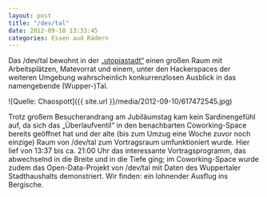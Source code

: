 ```yaml
---
layout: post
title: "/dev/tal"
date: 2012-09-10 13:33:45
categories: Essen aud Rädern
---
```

Das /dev/tal bewohnt in der [„utopiastadt“](http://neu.clownfisch.eu/utopia-stadt/) einen großen Raum mit Arbeitsplätzen, Matevorrat und einem, unter den Hackerspaces der weiteren Umgebung wahrscheinlich konkurrenzlosen Ausblick in das namengebende (Wupper-)Tal.

![Quelle: Chaospott]({{ site.url }}/media/2012-09-10/617472545.jpg)

Trotz großem Besucherandrang am Jubiläumstag kam kein Sardinengefühl auf, da sich das  „Überlaufventil“ in den benachbarten Coworking-Space bereits geöffnet hat und der alte (bis zum Umzug eine Woche zuvor noch einzige) Raum von /dev/tal zum Vortragsraum umfunktioniert wurde. Hier lief von 13:37 bis ca. 21:00 Uhr das interessante Vortragsprogramm, das abwechselnd in die Breite und in die Tiefe ging; im Coworking-Space wurde zudem das Open-Data-Projekt von /dev/tal mit Daten des Wuppertaler Stadthaushalts  demonstriert. Wir finden: ein lohnender Ausflug ins Bergische.